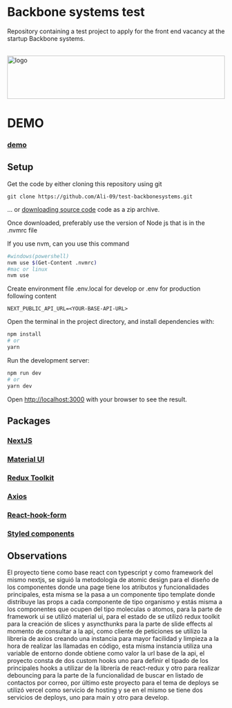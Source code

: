 # Backbone systems test

Repository containing a test project to apply for the front end vacancy at the startup Backbone systems.

<br/>
<img src="https://assets.website-files.com/6318e08ac4910dc571c44f02/6318e2d9ffc55451438398bf_BackboneSystems_Blanco.svg" alt="logo" width="100%" height="100"/>

# DEMO
### [demo](https://test-backbonesystems.vercel.app/)

## Setup

Get the code by either cloning this repository using git

```
git clone https://github.com/Ali-09/test-backbonesystems.git
```

... or [downloading source code](https://github.com/Ali-09/test-backbonesystems/archive/master.zip) code as a zip archive.

Once downloaded, preferably use the version of Node js that is in the .nvmrc file

If you use nvm, can you use this command

```bash
#windows(powershell)
nvm use $(Get-Content .nvmrc)
#mac or linux
nvm use
```

Create environment file .env.local for develop or .env for production following content
```
NEXT_PUBLIC_API_URL=<YOUR-BASE-API-URL>
```

Open the terminal in the project directory, and install dependencies with:

```bash
npm install
# or
yarn
```

Run the development server:

```bash
npm run dev
# or
yarn dev
```

Open [http://localhost:3000](http://localhost:3000) with your browser to see the result.

## Packages

### [NextJS](https://nextjs.org) 
### [Material UI](https://mui.com/) 
### [Redux Toolkit](https://redux-toolkit.js.org) 
### [Axios](https://axios-http.com/)
### [React-hook-form](https://react-hook-form.com/)
### [Styled components](https://styled-components.com/)

## Observations
El proyecto tiene como base react con typescript y como framework del mismo nextjs,
se siguió la metodología de atomic design para el diseño de los componentes donde una
page tiene los atributos y funcionalidades principales, esta misma se la pasa a un
componente tipo template donde distribuye las props a cada componente de tipo organismo y
estás misma a los componentes que ocupen del tipo moleculas o atomos, para
la parte de framework ui se utilizó material ui, para el estado de se utilizó redux toolkit
para la creación de slices y asyncthunks para la parte de slide effects al momento de consultar
a la api, como cliente de peticiones se utilizo la libreria de axios creando una instancia para
mayor facilidad y limpieza a la hora de realizar las llamadas en código, esta misma instancia utiliza una variable de entorno donde obtiene como valor la url base de la api, el proyecto consta de dos custom hooks
uno para definir el tipado de los principales hooks a utilizar de la librería de react-redux y otro para realizar debouncing
para la parte de la funcionalidad de buscar en listado de contactos por correo, por último este proyecto para el tema de deploys se utilizó vercel como servicio de hosting y se en el mismo se tiene dos servicios de deploys, uno para main y otro para develop.
